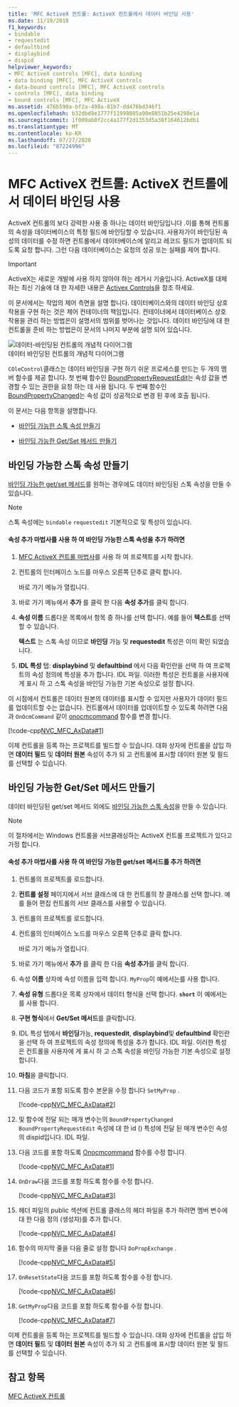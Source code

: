```yaml
---
title: 'MFC ActiveX 컨트롤: ActiveX 컨트롤에서 데이터 바인딩 사용'
ms.date: 11/19/2018
f1_keywords:
- bindable
- requestedit
- defaultbind
- displaybind
- dispid
helpviewer_keywords:
- MFC ActiveX controls [MFC], data binding
- data binding [MFC], MFC ActiveX controls
- data-bound controls [MFC], MFC ActiveX controls
- controls [MFC], data binding
- bound controls [MFC], MFC ActiveX
ms.assetid: 476b590a-bf2a-498a-81b7-dd476bd346f1
ms.openlocfilehash: b32dbd8e1777f11998085a90e8851b25e4298e1a
ms.sourcegitcommit: 1f009ab0f2cc4a177f2d1353d5a38f164612bdb1
ms.translationtype: MT
ms.contentlocale: ko-KR
ms.lasthandoff: 07/27/2020
ms.locfileid: "87224996"
---
```

# <a name="mfc-activex-controls-using-data-binding-in-an-activex-control"></a>MFC ActiveX 컨트롤: ActiveX 컨트롤에서 데이터 바인딩 사용

ActiveX 컨트롤의 보다 강력한 사용 중 하나는 데이터 바인딩입니다 .이를 통해 컨트롤의 속성을 데이터베이스의 특정 필드에 바인딩할 수 있습니다. 사용자가이 바인딩된 속성의 데이터를 수정 하면 컨트롤에서 데이터베이스에 알리고 레코드 필드가 업데이트 되도록 요청 합니다. 그런 다음 데이터베이스는 요청의 성공 또는 실패를 제어 합니다.

>[!IMPORTANT]
> ActiveX는 새로운 개발에 사용 하지 않아야 하는 레거시 기술입니다. ActiveX를 대체 하는 최신 기술에 대 한 자세한 내용은 [Activex Controls](activex-controls.md)을 참조 하세요.

이 문서에서는 작업의 제어 측면을 설명 합니다. 데이터베이스와의 데이터 바인딩 상호 작용을 구현 하는 것은 제어 컨테이너의 책임입니다. 컨테이너에서 데이터베이스 상호 작용을 관리 하는 방법은이 설명서의 범위를 벗어나는 것입니다. 데이터 바인딩에 대 한 컨트롤을 준비 하는 방법은이 문서의 나머지 부분에 설명 되어 있습니다.

![데이터&#45;바인딩된 컨트롤의 개념적 다이어그램](../mfc/media/vc374v1.gif "데이터&#45;바인딩된 컨트롤의 개념적 다이어그램") <br/>
데이터 바인딩된 컨트롤의 개념적 다이어그램

`COleControl`클래스는 데이터 바인딩을 구현 하기 쉬운 프로세스를 만드는 두 개의 멤버 함수를 제공 합니다. 첫 번째 함수인 [BoundPropertyRequestEdit](reference/colecontrol-class.md#boundpropertyrequestedit)는 속성 값을 변경할 수 있는 권한을 요청 하는 데 사용 됩니다. 두 번째 함수인 [BoundPropertyChanged](reference/colecontrol-class.md#boundpropertychanged)는 속성 값이 성공적으로 변경 된 후에 호출 됩니다.

이 문서는 다음 항목을 설명합니다.

- [바인딩 가능한 스톡 속성 만들기](#vchowcreatingbindablestockproperty)

- [바인딩 가능한 Get/Set 메서드 만들기](#vchowcreatingbindablegetsetmethod)

## <a name="creating-a-bindable-stock-property"></a><a name="vchowcreatingbindablestockproperty"></a>바인딩 가능한 스톡 속성 만들기

[바인딩 가능한 get/set 메서드](#vchowcreatingbindablegetsetmethod)를 원하는 경우에도 데이터 바인딩된 스톡 속성을 만들 수 있습니다.

> [!NOTE]
> 스톡 속성에는 `bindable` `requestedit` 기본적으로 및 특성이 있습니다.

#### <a name="to-add-a-bindable-stock-property-using-the-add-property-wizard"></a>속성 추가 마법사를 사용 하 여 바인딩 가능한 스톡 속성을 추가 하려면

1. [MFC ActiveX 컨트롤 마법사](reference/mfc-activex-control-wizard.md)를 사용 하 여 프로젝트를 시작 합니다.

1. 컨트롤의 인터페이스 노드를 마우스 오른쪽 단추로 클릭 합니다.

   바로 가기 메뉴가 열립니다.

1. 바로 가기 메뉴에서 **추가** 를 클릭 한 다음 **속성 추가**를 클릭 합니다.

1. **속성 이름** 드롭다운 목록에서 항목 중 하나를 선택 합니다. 예를 들어 **텍스트**를 선택할 수 있습니다.

   **텍스트** 는 스톡 속성 이므로 **바인딩** 가능 및 **requestedit** 특성은 이미 확인 되었습니다.

1. **IDL 특성** 탭: **displaybind** 및 **defaultbind** 에서 다음 확인란을 선택 하 여 프로젝트의 속성 정의에 특성을 추가 합니다. IDL 파일. 이러한 특성은 컨트롤을 사용자에 게 표시 하 고 스톡 속성을 바인딩 가능한 기본 속성으로 설정 합니다.

이 시점에서 컨트롤은 데이터 원본의 데이터를 표시할 수 있지만 사용자가 데이터 필드를 업데이트할 수는 없습니다. 컨트롤에서 데이터를 업데이트할 수 있도록 하려면 다음과 `OnOcmCommand` 같이 [onocmcommand](mfc-activex-controls-subclassing-a-windows-control.md) 함수를 변경 합니다.

[!code-cpp[NVC_MFC_AxData#1](codesnippet/cpp/mfc-activex-controls-using-data-binding-in-an-activex-control_1.cpp)]

이제 컨트롤을 등록 하는 프로젝트를 빌드할 수 있습니다. 대화 상자에 컨트롤을 삽입 하면 **데이터 필드** 및 **데이터 원본** 속성이 추가 되 고 컨트롤에 표시할 데이터 원본 및 필드를 선택할 수 있습니다.

## <a name="creating-a-bindable-getset-method"></a><a name="vchowcreatingbindablegetsetmethod"></a>바인딩 가능한 Get/Set 메서드 만들기

데이터 바인딩된 get/set 메서드 외에도 [바인딩 가능한 스톡 속성](#vchowcreatingbindablestockproperty)을 만들 수 있습니다.

> [!NOTE]
> 이 절차에서는 Windows 컨트롤을 서브클래싱하는 ActiveX 컨트롤 프로젝트가 있다고 가정 합니다.

#### <a name="to-add-a-bindable-getset-method-using-the-add-property-wizard"></a>속성 추가 마법사를 사용 하 여 바인딩 가능한 get/set 메서드를 추가 하려면

1. 컨트롤의 프로젝트를 로드합니다.

1. **컨트롤 설정** 페이지에서 서브 클래스에 대 한 컨트롤의 창 클래스를 선택 합니다. 예를 들어 편집 컨트롤의 서브 클래스를 사용할 수 있습니다.

1. 컨트롤의 프로젝트를 로드합니다.

1. 컨트롤의 인터페이스 노드를 마우스 오른쪽 단추로 클릭 합니다.

   바로 가기 메뉴가 열립니다.

1. 바로 가기 메뉴에서 **추가** 를 클릭 한 다음 **속성 추가**를 클릭 합니다.

1. 속성 **이름** 상자에 속성 이름을 입력 합니다. `MyProp`이 예에서는를 사용 합니다.

1. **속성 유형** 드롭다운 목록 상자에서 데이터 형식을 선택 합니다. **`short`** 이 예에서는를 사용 합니다.

1. **구현 형식**에서 **Get/Set 메서드**를 클릭합니다.

1. IDL 특성 탭에서 **바인딩**가능, **requestedit**, **displaybind**및 **defaultbind** 확인란을 선택 하 여 프로젝트의 속성 정의에 특성을 추가 합니다. IDL 파일. 이러한 특성은 컨트롤을 사용자에 게 표시 하 고 스톡 속성을 바인딩 가능한 기본 속성으로 설정 합니다.

1. **마침**을 클릭합니다.

1. 다음 코드가 포함 되도록 함수 본문을 수정 합니다 `SetMyProp` .

   [!code-cpp[NVC_MFC_AxData#2](codesnippet/cpp/mfc-activex-controls-using-data-binding-in-an-activex-control_2.cpp)]

1. 및 함수에 전달 되는 매개 변수는의 `BoundPropertyChanged` `BoundPropertyRequestEdit` 속성에 대 한 id () 특성에 전달 된 매개 변수인 속성의 dispid입니다. IDL 파일.

1. 다음 코드를 포함 하도록 [Onocmcommand](mfc-activex-controls-subclassing-a-windows-control.md) 함수를 수정 합니다.

   [!code-cpp[NVC_MFC_AxData#1](codesnippet/cpp/mfc-activex-controls-using-data-binding-in-an-activex-control_1.cpp)]

1. `OnDraw`다음 코드를 포함 하도록 함수를 수정 합니다.

   [!code-cpp[NVC_MFC_AxData#3](codesnippet/cpp/mfc-activex-controls-using-data-binding-in-an-activex-control_3.cpp)]

1. 헤더 파일의 public 섹션에 컨트롤 클래스의 헤더 파일을 추가 하려면 멤버 변수에 대 한 다음 정의 (생성자)를 추가 합니다.

   [!code-cpp[NVC_MFC_AxData#4](codesnippet/cpp/mfc-activex-controls-using-data-binding-in-an-activex-control_4.h)]

1. 함수의 마지막 줄을 다음 줄로 설정 합니다 `DoPropExchange` .

   [!code-cpp[NVC_MFC_AxData#5](codesnippet/cpp/mfc-activex-controls-using-data-binding-in-an-activex-control_5.cpp)]

1. `OnResetState`다음 코드를 포함 하도록 함수를 수정 합니다.

   [!code-cpp[NVC_MFC_AxData#6](codesnippet/cpp/mfc-activex-controls-using-data-binding-in-an-activex-control_6.cpp)]

1. `GetMyProp`다음 코드를 포함 하도록 함수를 수정 합니다.

   [!code-cpp[NVC_MFC_AxData#7](codesnippet/cpp/mfc-activex-controls-using-data-binding-in-an-activex-control_7.cpp)]

이제 컨트롤을 등록 하는 프로젝트를 빌드할 수 있습니다. 대화 상자에 컨트롤을 삽입 하면 **데이터 필드** 및 **데이터 원본** 속성이 추가 되 고 컨트롤에 표시할 데이터 원본 및 필드를 선택할 수 있습니다.

## <a name="see-also"></a>참고 항목

[MFC ActiveX 컨트롤](mfc-activex-controls.md)
